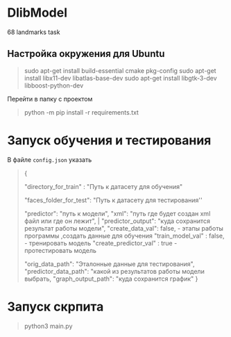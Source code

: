 # DlibModel
68 landmarks task

## Настройка окружения для Ubuntu

> sudo apt-get install build-essential cmake pkg-config
> sudo apt-get install libx11-dev libatlas-base-dev
> sudo apt-get install libgtk-3-dev libboost-python-dev

Перейти в папку с проектом 

> python -m pip install -r requirements.txt

# 

# Запуск обучения и тестирования

В файле `config.json` указать

> {
> 
> "directory_for_train" : "Путь к датасету для обучения"
> 
>  "faces_folder_for_test": "Путь к датасету для тестирования''
> 
> "predictor": "путь к модели", 
>  "xml": "путь где будет создан xml файл или где он лежит", |
>  "predictor_output": "куда сохранится результат работы модели", 
>  "create_data_val": false, - этапы работы программы ,создать данные для обучения
>  "train_model_val" : false, - тренировать модель
>  "create_predictor_val" : true - протестировать модель
> 
> "orig_data_path": "Эталонные данные для тестирования", "predictor_data_path": "какой из результатов работы модели выбрать, 
> "graph_output_path": "куда сохранится график" }   



# Запуск скрпита

> python3 main.py
